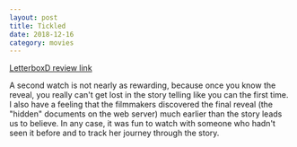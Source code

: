 ```yaml
---
layout: post
title: Tickled
date: 2018-12-16
category: movies
---
```

 
[LetterboxD review link](https://letterboxd.com/samarthbhaskar/film/tickled/1/)

A second watch is not nearly as rewarding, because once you know the reveal, you really can't get lost in the story telling like you can the first time. I also have a feeling that the filmmakers discovered the final reveal (the "hidden" documents on the web server) much earlier than the story leads us to believe. In any case, it was fun to watch with someone who hadn't seen it before and to track her journey through the story. 